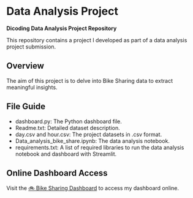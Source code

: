 # Data Analysis Project
**Dicoding Data Analysis Project Repository**

This repository contains a project I developed as part of a data analysis project submission.

## Overview
The aim of this project is to delve into Bike Sharing data to extract meaningful insights.

## File Guide
- dashboard.py: The Python dashboard file.
- Readme.txt: Detailed dataset description.
- day.csv and hour.csv: The project datasets in .csv format.
- Data_analysis_bike_share.ipynb: The data analysis notebook.
- requirements.txt: A list of required libraries to run the data analysis notebook and dashboard with Streamlit.

## Online Dashboard Access
Visit the [🚲 Bike Sharing Dashboard](https://bike-sharing-analysis-abror.streamlit.app/) to access my dashboard online.
